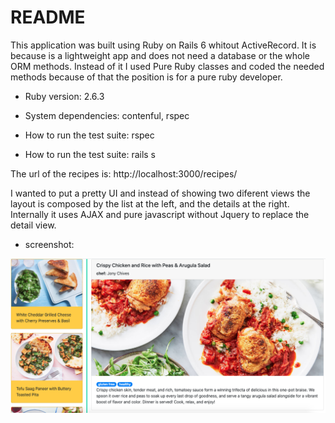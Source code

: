 # README

This application was built using Ruby on Rails 6 whitout ActiveRecord. It is because is a lightweight app and does not need a database or the whole ORM methods. Instead of it I used Pure Ruby classes and coded the needed methods because of that the position is for a pure ruby developer.

* Ruby version: 2.6.3

* System dependencies: contenful, rspec

* How to run the test suite: rspec

* How to run the test suite: rails s

The url of the recipes is: http://localhost:3000/recipes/

I wanted to put a pretty UI and instead of showing two diferent views the layout is composed by the list at the left, and the details at the right. Internally it uses AJAX and pure javascript without Jquery to replace the detail view.

* screenshot:

![alt text](screenshot.png "Screenshot")